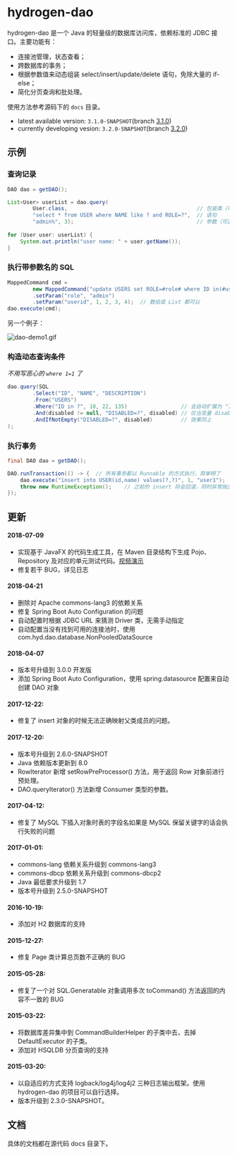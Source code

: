 # hydrogen-dao

hydrogen-dao 是一个 Java 的轻量级的数据库访问库，依赖标准的 JDBC 接口。主要功能有：

* 连接池管理，状态查看；
* 跨数据库的事务；
* 根据参数值来动态组装 select/insert/update/delete 语句，免除大量的 if-else；
* 简化分页查询和批处理。

使用方法参考源码下的 `docs` 目录。

- latest available version: `3.1.0-SNAPSHOT`(branch [3.1.0](https://github.com/yiding-he/hydrogen-dao/tree/3.1.0))
- currently developing vesion: `3.2.0-SNAPSHOT`(branch [3.2.0](https://github.com/yiding-he/hydrogen-dao/tree/3.2.0))

## 示例

### 查询记录

```Java
DAO dao = getDAO();

List<User> userList = dao.query(
        User.class,                                         // 包装类（可选）
        "select * from USER where NAME like ? and ROLE=?",  // 语句
        "admin%", 3);                                       // 参数（可选）
        
for (User user: userList) {
    System.out.println("user name: " + user.getName());
}
```

### 执行带参数名的 SQL

```Java
MappedCommand cmd = 
        new MappedCommand("update USERS set ROLE=#role# where ID in(#userid#)")
        .setParam("role", "admin")
        .setParam("userid", 1, 2, 3, 4);  // 数组或 List 都可以
dao.execute(cmd);
```

另一个例子：

![dao-demo1.gif](http://git.oschina.net/uploads/images/2015/0322/171100_27e64522_298739.gif)

### 构造动态查询条件

_不用写恶心的 `where 1=1` 了_

```Java
dao.query(SQL
        .Select("ID", "NAME", "DESCRIPTION")
        .From("USERS")
        .Where("ID in ?", 10, 22, 135)                 // 会自动扩展为 "ID in (?,?,?)"
        .And(disabled != null, "DISABLED=?", disabled) // 仅当变量 disabled 值不为 null 时才会加入该查询条件
        .AndIfNotEmpty("DISABLED=?", disabled)         // 效果同上
);
```

### 执行事务

```Java
final DAO dao = getDAO();

DAO.runTransaction(() -> {  // 所有事务都以 Runnable 的方式执行，简单明了
    dao.execute("insert into USER(id,name) values(?,?)", 1, "user1");
    throw new RuntimeException();    // 之前的 insert 将会回滚，同时异常抛出
});
```

## 更新

#### 2018-07-09

* 实现基于 JavaFX 的代码生成工具，在 Maven 目录结构下生成 Pojo、Repository 
及对应的单元测试代码。[视频演示](https://www.bilibili.com/video/av22590671/)
* 修复若干 BUG，详见日志

#### 2018-04-21

* 删除对 Apache commons-lang3 的依赖关系
* 修复 Spring Boot Auto Configuration 的问题
* 自动配置时根据 JDBC URL 来猜测 Driver 类，无需手动指定
* 自动配置当没有找到可用的连接池时，使用 com.hyd.dao.database.NonPooledDataSource

#### 2018-04-07

* 版本号升级到 3.0.0 开发版
* 添加 Spring Boot Auto Configuration，使用 spring.datasource 配置来自动创建 DAO 对象

#### 2017-12-22:

* 修复了 insert 对象的时候无法正确映射父类成员的问题。

#### 2017-12-20:

* 版本号升级到 2.6.0-SNAPSHOT
* Java 依赖版本更新到 8.0
* RowIterator 新增 setRowPreProcessor() 方法，用于返回 Row 对象前进行预处理。
* DAO.queryIterator() 方法新增 Consumer<Row> 类型的参数。

#### 2017-04-12:

* 修复了 MySQL 下插入对象时表的字段名如果是 MySQL 保留关键字的话会执行失败的问题

#### 2017-01-01:

* commons-lang 依赖关系升级到 commons-lang3
* commons-dbcp 依赖关系升级到 commons-dbcp2
* Java 最低要求升级到 1.7
* 版本号升级到 2.5.0-SNAPSHOT

#### 2016-10-19:

* 添加对 H2 数据库的支持

#### 2015-12-27:

* 修复 Page 类计算总页数不正确的 BUG

#### 2015-05-28:

* 修复了一个对 SQL.Generatable 对象调用多次 toCommand() 方法返回的内容不一致的 BUG

#### 2015-03-22:

* 将数据库差异集中到 CommandBuilderHelper 的子类中去，去掉 DefaultExecutor 的子类。
* 添加对 HSQLDB 分页查询的支持

#### 2015-03-20: 

* 以自适应的方式支持 logback/log4j/log4j2 三种日志输出框架。使用 hydrogen-dao 的项目可以自行选择。
* 版本升级到 2.3.0-SNAPSHOT。

## 文档

具体的文档都在源代码 docs 目录下。

